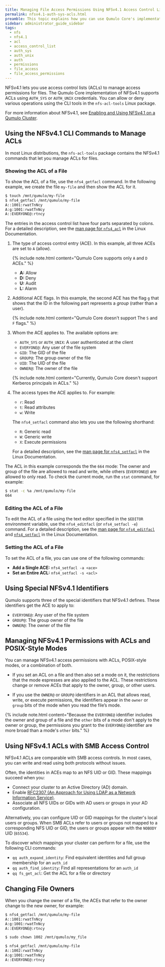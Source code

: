 ```yaml
---
title: Managing File Access Permissions Using NFSv4.1 Access Control Lists (ACLs)
permalink: nfsv4.1-auth-sys-acls.html
preamble: This topic explains how you can use Qumulo Core's implementation of NFSv4.1 with access control lists (ACLs) and AUTH_SYS or AUTH_UNIX credentials.
sidebar: administrator_guide_sidebar
tags:
  - nfs
  - nfs4.1
  - acl
  - access_control_list
  - auth_sys
  - auth_unix
  - auth
  - permissions
  - file_access
  - file_access_permissions
---
```


NFSv4.1 lets you use access control lists (ACLs) to manage access permissions for files. The Qumulo Core implementation of NFSv4.1 supports ACLs using `AUTH_SYS` or `AUTH_UNIX` credentials. You can allow or deny various operations using the CLI tools in the `nfs-acl-tools` Linux package.

For more information about NFSv4.1, see [Enabling and Using NFSv4.1 on a Qumulo Cluster](/nfsv4.1-enabling-using.md).


## Using the NFSv4.1 CLI Commands to Manage ACLs
In most Linux distributions, the `nfs-acl-tools` package contains the NFSv4.1 commands that let you manage ACLs for files.

### Showing the ACL of a File
To show the ACL of a file, use the `nfs4_getfacl` command. In the following example, we create the file `my-file` and then show the ACL for it.

```bash
$ touch /mnt/qumulo/my-file
$ nfs4_getfacl /mnt/qumulo/my-file
A::1001:rwatTnNcy
A:g:1001:rwatTnNcy
A::EVERYONE@:rtncy
```
The entries in the access control list have four parts separated by colons. For a detailed description, see the [man page for `nfs4_acl`](https://linux.die.net/man/5/nfs4_acl) in the Linux Documentation.

1. The type of access control entry (ACE). In this example, all three ACEs are set to `A` (allow).

   {% include note.html content="Qumulo Core supports only `A` and `D` ACEs." %}

   * **A:** Allow
   * **D:** Deny
   * **U:** Audit
   * **L:** Alarm

1. Additional ACE flags. In this example, the second ACE has the flag `g` that shows that the ID in the following part represents a _group_ (rather than a user).


   {% include note.html content="Qumulo Core doesn't support The `S` and `F` flags." %}

1. Whom the ACE applies to. The available options are:

   * `AUTH_SYS` or `AUTH_UNIX`: A user authenticated at the client
   * `EVERYONE@`: Any user of the file system
   * `GID`: The GID of the file
   * `GROUP@`: The group owner of the file
   * `UID`: The UID of the file
   * `OWNER@`: The owner of the file

   {% include note.html content="Currently, Qumulo Core doesn't support Kerberos principals in ACLs." %}

1. The access types the ACE applies to. For example:

   * `r`: Read
   * `t`: Read attributes
   * `w`: Write

   The `nfs4_setfacl` command also lets you use the following shorthand:

   * `R`: Generic read
   * `W`: Generic write
   * `X`: Execute permissions

   For a detailed description, see the [man page for `nfs4_setfacl`](https://linux.die.net/man/1/nfs4_setfacl) in the Linux Documentation.

The ACL in this example corresponds the the `664` mode: The owner and group of the file are allowed to read and write, while others (`EVERYONE@`) are allowed to only read. To check the current mode, run the `stat` command, for example:

```bash
$ stat -c %a /mnt/qumulo/my-file
664
```

### Editing the ACL of a File
To edit the ACL of a file using the text editor specified in the `$EDITOR` environment variable, use the `nfs4_editfacl` (or `nfs4_setfacl -e`) command. For a detailed description, see the [man page for `nfs4_editfacl`](https://linux.die.net/man/1/nfs4_editfacl) and [`nfs4_setfacl`](https://linux.die.net/man/1/nfs4_setfacl) in the Linux Documentation.

### Setting the ACL of a File
To set the ACL of a file, you can use one of the following commands:

* **Add a Single ACE:** `nfs4_setfacl -a <ace>`
* **Set an Entire ACL:** `nfs4_setfacl -s <acl>`


## Using Special NFSv4.1 Identifiers
Qumulo supports three of the special identifiers that NFSv4.1 defines. These identifiers get the ACE to apply to:

* `EVERYONE@`: Any user of the file system
* `GROUP@`: The group owner of the file
* `OWNER@`: The owner of the file


## Managing NFSv4.1 Permissions with ACLs and POSIX-Style Modes
You can manage NFSv4.1 access permissions with ACLs, POSIX-style modes, or a combination of both.

* If you set an ACL on a file and then also set a mode on it, the restrictions that the mode espresses are also applied to the ACL. These restrictions change or remove ACEs that apply to the owner, group, or other users.

* If you use the `OWNER@` or `GROUP@` identifiers in an ACL that allows read, write, or execute permissions, the identifiers appear in the `owner` or `group` bits of the mode when you read the file’s mode.

{% include note.html content="Because the `EVERYONE@` identifier includes the owner and group of a file and the `other` bits of a mode don't apply to the owner or group, the permissions you grant to the `EVERYONE@` identifier are more broad than a mode's `other` bits." %}

## Using NFSv4.1 ACLs with SMB Access Control
NFSv4.1 ACLs are comparable with SMB access controls. In most cases, you can write and read using both protocols without issues.

Often, the identities in ACEs map to an NFS UID or GID. These mappings succeed when you:
* Connect your cluster to an Active Directory (AD) domain.
* Enable [RFC2307 (An Approach for Using LDAP as a Network Information Service)](https://datatracker.ietf.org/doc/html/rfc2307).
* Associate all NFS UIDs or GIDs with AD users or groups in your AD configuration.

Alternatively, you can configure UID or GID mappings for the cluster's local users or groups. When SMB ACLs refer to users or groups not mapped to a corresponding NFS UID or GID, the users or groups appear with the `NOBODY` UID (`65534`).

To discover which mappings your cluster can perform for a file, use the following CLI commands:

* `qq auth_expand_identity`: Find equivalent identities and full group membership for an `auth_id`
* `qq auth_find_identity`: Find all representations for an `auth_id`
* `qq fs_get_acl`: Get the ACL for a file or directory


## Changing File Owners
When you change the owner of a file, the ACEs that refer to the owner change to the new owner, for example:

```bash
$ nfs4_getfacl /mnt/qumulo/my-file
A::1001:rwatTnNcy
A:g:1001:rwatTnNcy
A::EVERYONE@:rtncy

$ sudo chown 1002 /mnt/qumulo/my_file

$ nfs4_getfacl /mnt/qumulo/my-file
A::1002:rwatTnNcy
A:g:1001:rwatTnNcy
A::EVERYONE@:rtncy
```

